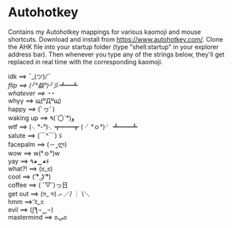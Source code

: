 # Autohotkey
Contains my Autohotkey mappings for various kaomoji and mouse shortcuts. Download and install from https://www.autohotkey.com/. Clone the AHK file into your startup folder (type "shell:startup" in your explorer address bar).  Then whenever you type any of the strings below, they'll get replaced in real time with the corresponding kaomoji.

idk ==> ¯\_(ツ)_/¯   
flip ==> (╯°益°)╯彡┻━┻   
whatever ==> ◔_◔   
whyy ==> щ(ºДºщ)   
happy ==> (ﾟヮﾟ)   
waking up ==> ٩(ˊ〇ˋ*)و  
wtf ==> (╮°-°)╮┳━━┳ ( ╯°ｏ°)╯ ┻━━┻  
salute ==> (￣^￣)ゞ  
facepalm ==> (－‸ლ)  
wow ==> w(°ｏ°)w  
yay ==> ٩◕‿◕۶  
what?! ==> (ಠ_ಠ)  
cool ==> ( ͡° ͜ʖ ͡°)  
coffee ==> ( ˘▽˘)っ日  
get out ==> (ভ_ ভ) ރ ／/ ┊ \＼  
hmm ==>  ͡ಸ_ಸ  
evil ==>  (ʃƪ¬‿¬)  
mastermind ==>  ಠﭛಠ  
